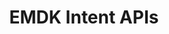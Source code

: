 ---
title: EMDK Intent APIs
description: EMDK apps can communicate with peripheral hardware connected to the host device using Android intents.
layout: list-apis.html
product: 'EMDK for Android'
productversion: '7.3'
automenu:
  items:
    - title: Android Intent APIs
      items:
        - title: Battery 
          url: battery
        - title: DataWedge Data Capture 
          url: datacapture
        - title: IrDA 
          url: irda
---